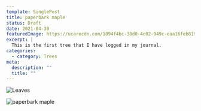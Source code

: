 ```yaml
---
template: SinglePost
title: paperbark maple
status: Draft
date: 2021-04-30
featuredImage: https://ucarecdn.com/1894f4bc-38d0-4c02-949c-eaa16feb8193/-/preview/-/enhance/100/
excerpt: |
  This is the first tree that I have logged in my journal.
categories:
  - category: Trees
meta:
  description: ""
  title: ""
---
```



![Leaves](https://ucarecdn.com/7324576a-2775-431b-b1c7-a4390d663f29/-/preview/-/enhance/100/ "Leaves")

![paperbark maple](https://ucarecdn.com/085b024b-b68f-4d44-8ca7-d35c162cf10a/-/preview/-/enhance/100/ "Acer griseum")